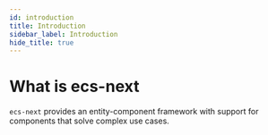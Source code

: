 ```yaml
---
id: introduction
title: Introduction
sidebar_label: Introduction
hide_title: true
---
```


# What is ecs-next

`ecs-next` provides an entity-component framework with support for components that solve complex use cases.
